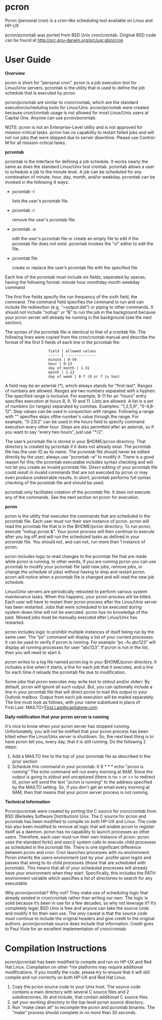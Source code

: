 pcron
=====

Pcron (personal cron) is a cron-like scheduling tool available on Linux and HP-UX

pcron/pcrontab was ported from BSD Unix cron/crontab.  Original BSD code can be found at http://src.gnu-darwin.org/src/usr.sbin/cron


User Guide
==========

**Overview**
 
pcron is short for “personal cron”.  pcron is a job execution tool for Linux/Unix servers.  pcrontab is the utility that is used to define the job schedule that is executed by pcron.
 
pcron/pcrontab are similar to cron/crontab, which are the standard execution/scheduling tools for Linux/Unix.  pcron/pcrontab were created because cron/crontab usage is not allowed for most Linux/Unix users at Capital One.  Anyone can use pcron/pcrontab.
 
NOTE: pcron is not an Enterprise-Level utility and is not approved for mission-critical tasks.  pcron has no capability to restart failed jobs and will not run jobs that were skipped due to server downtime.  Please use Control-M for all mission-critical tasks.
 
 
**pcrontab**
 
pcrontab is the interface for defining a job schedule.  It works nearly the same as does the standard Linux/Unix tool crontab.  pcrontab allows a user to schedule a job to the minute level.  A job can be scheduled for any combination of minute, hour, day, month, and/or weekday.
pcrontab can be invoked in the following 4 ways:
  * pcrontab –l <p>lists the user's pcrontab file.</p>
  * pcrontab -r <p>remove the user's pcrontab file.</p>
  * pcrontab -e <p>edit the user's pcrontab file or create an empty file to edit if the pcrontab file does not exist.  pcrontab invokes the “vi” editor to edit the file.</p>
  * pcrontab file <p>create or replace the user’s pcrontab file with the specified file.</p>
 
 
Each line of the pcrontab must include six fields, separated by spaces, having the following format:
minute  hour  monthday  month  weekday  command
 
The first five fields specify the run frequency of the sixth field, the command.  The command field specifies the command to run and can include file redirection (e.g. “>output.dat”) or piping to other commands.  It should not include "nohup" or “&” to run the job in the background because your pcron server will already be running in the background (see the next section).
 
The syntax of the pcrontab file is identical to that of a crontab file.  The following lines were copied from the cron/crontab manual and describe the format of the first 5 fields of each line in the pcrontab file:

                        field | allowed values
                        ----- | --------------
                        minute | 0-59
                        hour | 0-23
                        day of month | 1-31
                        month | 1-12
                        day of week | 0-7 (0 or 7 is Sun)
 

A field may be an asterisk (\*), which always stands for "first-last".
Ranges of numbers are allowed.  Ranges are two numbers separated with a hyphen.   The specified range is
inclusive.  For example, 8-11 for an "hours" entry specifies execution at hours 8, 9, 10 and 11.
Lists are allowed.  A list is a set of numbers (or ranges) separated by commas.  Examples: "1,2,5,9", "0-4,8-12".
Step  values can be used in conjunction with ranges.  Following a range with "<number>" specifies skips ofthe
number's value through the range.  For example, "0-23/2" can be used in the hours field to specify command
execution every other hour.  Steps are also permitted after an asterisk, so if you want to say "every two hours",
just use "*/2".
 
 
The user’s pcrontab file is stored in your $HOME/pcron directory.  That directory is created by pcrontab if it does not already exist.  The pcrontab file has the user ID as its name.  The pcrontab file should never be edited directly by the user; always use “pcrontab –e” to modify it.  There is a good reason for this; the pcrontab executable includes syntax checking and will not let you create an invalid pcrontab file.  Direct editing of your pcrontab file could result in invalid commands that are not executed by pcron or may even produce undesirable results.  In short, pcrontab performs full syntax checking of the pcrontab file and should be used.
 
pcrontab only facilitates creation of the pcrontab file.  It does not execute any of the commands.  See the next section on pcron for execution.
 
 
**pcron**
 
pcron is the utility that executes the commands that are scheduled in the pcrontab file.  Each user must run their own instance of pcron.  pcron will read the pcrontab file that is in the $HOME/pcron directory.  To run pcron, execute “nohup pcron &”.  Your pcron process will then continue to execute after you log off and will run the scheduled tasks as defined in your pcrontab file.  You should not, and can not, run more than 1 instance of pcron.
 
pcron includes logic to read changes to the pcrontab file that are made while pcron is running.  In other words, if you are running pcron you can use pcrontab to modify your pcrontab file (add new jobs, remove jobs, or change the schedule of jobs) without having to stop and restart pcron.  pcron will notice when a pcrontab file is changed and will read the new job schedule.
 
Linux/Unix servers are periodically rebooted to perform various system maintenance tasks.  When this happens, your pcron process will be killed.  Each user will have to restart their pcron process after the Linux/Unix server has been restarted.  Jobs that were scheduled to be executed during system-down time will not be executed.  pcron has no knowledge of the past.  Missed jobs must be manually executed after Linux/Unix has restarted.
 
pcron includes logic to prohibit multiple instances of itself being run by the same user.  The “ps” command will display a list of your current processes.  It can be used to verify if pcron is running.  For example “ps –fu abc123” will display all running processes for user “abc123”.  If pcron is not in the list, then you will need to start it.
 
pcron writes to a log file named pcron.log in your $HOME/pcron directory.  It includes a line when it starts, a line for each job that it executes, and a line for each time it reloads the pcrontab file due to modification.
 
Some jobs that pcron executes may write text to stdout and/or stderr.  By default, pcron will ignore all such output.  But, you can optionally include a line in your pcrontab file that will direct pcron to mail this output to your Outlook mailbox.  Output from each job execution will be mailed separately.  The line must look as follows, with your name substitued in place of First.Last:
MAILTO=First.Last@capitalone.com
 
 
**Daily notification that your pcron server is running**
 
It's nice to know when your pcron server has stopped running.  Unfortunately, you will not be notified that your pcron process has been killed when the Linux/Unix server is shutdown.  So, the next best thing is to have pcron tell you, every day, that it is still running.  Do the following 2 steps:
  1. Add a MAILTO line to the top of your pcrontab file as described in the prior section
  2. Schedule this command in your pcrontab:     0 9 * * * echo "pcron is running"
The echo command will run every morning at 9AM.  Since the output is going to stdout and uncaptured (there is no > or >> to redirect it), pcron will send the text "pcron is running" to the address specified by the MAILTO setting.  So, if you don't get an email every morning at 9AM, then that means that your pcron server process is not running.
 
 
**Technical Information**
 
Pcron/pcrontab were created by porting the C source for cron/crontab from BSD (Berkeley Software Distribution) Unix.  The C source for pcron and pcrontab has been modified to compile on both HP-UX and Linux.  The code has also been modified to remove all logic that will enable pcron to register itself as a daemon.  pcron has no capability to launch processes as other users.  Therefore, each user must run their own instance of pcron.  pcron uses the standard fork() and exec() system calls to execute child processes as scheduled in the pcrontab file.
There is one significant difference between pcron and cron.  Cron launches processes with no environment.  Pcron inherits the users environment (set by your .profile upon login) and passes that along to its child processes (those that are scheduled with pcrontab).  This means that all of your scheduled processes will already have your environment when they start.  Specifically, this includes the PATH environment variable which specifies a list of directories to search for any executable.
 
Why pcron/pcrontab?  Why not?  They make use of scheduling logic that already existed in cron/crontab rather than writing our own.  The logic is solid because it’s been in use for a few decades, so why not leverage it?  It’s completely legal; BSD Unix is free and anyone can take the source code and modify it for their own use.  The only caveat is that the source code must continue to include the original headers and give credit to the original authors.  pcron/pcrontab source does include that information.  Credit goes to Paul Vixie for an excellent implementation of cron/crontab.



Compilation Instructions
========================
pcron/pcrontab has been modified to compile and run on HP-UX and Red Hat Linux.  Compilation on other *nix platforms may require additional modifications.  If you modify the code, please try to ensure that it will still compile and run correctly on both HP-UX and Red Hat Linux.

  1. Copy the pcron source code to your Unix host.  The source code contains
     a main directory with several C source files and 2 subdirectories, lib
     and include, that contain additional C source files.
  2. set your working directory to the top-level pcron source directory.
  3. Run "make clean all" to recompile the pcron and pcrontab binaries.  The
     "make" process should complete in no more than 30 seconds.


